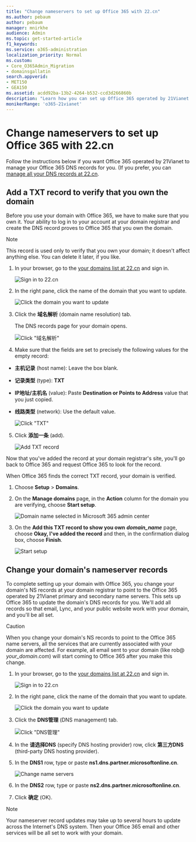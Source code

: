 ```yaml
---
title: "Change nameservers to set up Office 365 with 22.cn"
ms.author: pebaum
author: pebaum
manager: mnirkhe
audience: Admin
ms.topic: get-started-article
f1_keywords:
ms.service: o365-administration
localization_priority: Normal
ms.custom:
- Core_O365Admin_Migration
- domainsgallatin
search.appverid:
- MET150
- GEA150
ms.assetid: acdd92ba-13b2-4264-b532-ccd3d266860b
description: "Learn how you can set up Office 365 operated by 21Vianet to manage your DNS records, when 22.cn is the DNS hosting provider."
monikerRange: 'o365-21vianet'
---
```


# Change nameservers to set up Office 365 with 22.cn

Follow the instructions below if you want Office 365 operated by 21Vianet to manage your Office 365 DNS records for you. (If you prefer, you can [manage all your DNS records at 22.cn](../get-help-with-domains/create-dns-records-at-any-dns-hosting-provider.md). 
  
    
## Add a TXT record to verify that you own the domain
<a name="BKMK_add_a_record"> </a>

Before you use your domain with Office 365, we have to make sure that you own it. Your ability to log in to your account at your domain registrar and create the DNS record proves to Office 365 that you own the domain.
  
> [!NOTE]
> This record is used only to verify that you own your domain; it doesn't affect anything else. You can delete it later, if you like. 
  
1. In your browser, go to the [your domains list at 22.cn](https://www.22.cn/) and sign in. 
    
    ![Sign in to 22.cn](../media/6aeb0d2e-4844-499d-9cdf-278c5490e40b.png)
  
2. In the right pane, click the name of the domain that you want to update.
    
    ![Click the domain you want to update](../media/9118a9a5-0815-4254-be7e-fbfb3570af0e.png)
  
3. Click the **域名解析** (domain name resolution) tab. 
    
    The DNS records page for your domain opens.
    
    ![Click "域名解析"](../media/2fd80f2c-30ad-4ba3-a376-4afb54ae3ced.png)
  
4. Make sure that the fields are set to precisely the following values for the empty record:
    
  - **主机记录** (host name): Leave the box blank. 
    
  - **记录类型** (type): **TXT**
    
  - **IP地址/主机名** (value): Paste **Destination or Points to Address** value that you just copied. 
    
  - **线路类型** (network): Use the default value. 
    
    ![Click "TXT"](../media/58ad8a10-fac6-4231-aca4-c7763873a8ef.png)
  
5. Click **添加一条** (add). 
    
    ![Add TXT record](../media/f8755878-41aa-4c92-a409-8ebbb3c271f3.png)
  
Now that you've added the record at your domain registrar's site, you'll go back to Office 365 and request Office 365 to look for the record.
  
When Office 365 finds the correct TXT record, your domain is verified.
  
1. Choose **Setup** \> **Domains**.
    
2. On the **Manage domains** page, in the **Action** column for the domain you are verifying, choose **Start setup**.
    
    ![Domain name selected in Microsoft 365 admin center](../media/c61204f1-a025-448b-a2a1-c4d7abee7a06.png)
  
3. On the **Add this TXT record to show you own** ***domain_name*** page, choose **Okay, I've added the record** and then, in the confirmation dialog box, choose **Finish**.
    
    ![Start setup](../media/5f6578af-ae32-49e8-b283-ec2d080420da.png)
  
## Change your domain's nameserver records
<a name="BKMK_change_your_domain_s_1"> </a>

To complete setting up your domain with Office 365, you change your domain's NS records at your domain registrar to point to the Office 365 operated by 21Vianet primary and secondary name servers. This sets up Office 365 to update the domain's DNS records for you. We'll add all records so that email, Lync, and your public website work with your domain, and you'll be all set.
  
> [!CAUTION]
> When you change your domain's NS records to point to the Office 365 name servers, all the services that are currently associated with your domain are affected. For example, all email sent to your domain (like rob@ *your_domain*.com) will start coming to Office 365 after you make this change. 
  
1. In your browser, go to the [your domains list at 22.cn](https://www.22.cn/) and sign in. 
    
    ![Sign in to 22.cn](../media/6aeb0d2e-4844-499d-9cdf-278c5490e40b.png)
  
2. In the right pane, click the name of the domain that you want to update.
    
    ![Click the domain you want to update](../media/9118a9a5-0815-4254-be7e-fbfb3570af0e.png)
  
3. Click the **DNS管理** (DNS management) tab. 
    
    ![Click "DNS管理"](../media/ed7571ab-ff3c-4614-9d50-bd0ff31fbe61.png)
  
4. In the **请选择DNS** (specify DNS hosting provider) row, click **第三方DNS** (third-party DNS hosting provider). 
    
5. In the **DNS1** row, type or paste **ns1.dns.partner.microsoftonline.cn**. 
    
    ![Change name servers](../media/24401480-320a-4ad9-8e02-9e1bd886e9f6.png)
  
6. In the **DNS2** row, type or paste **ns2.dns.partner.microsoftonline.cn**. 
    
7. Click **确定** (OK). 
    
> [!NOTE]
> Your nameserver record updates may take up to several hours to update across the Internet's DNS system. Then your Office 365 email and other services will be all set to work with your domain. 
  

